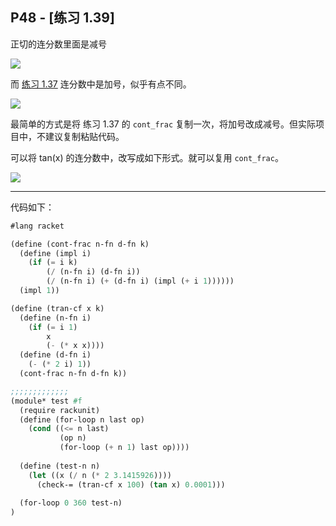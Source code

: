 ## P48 - [练习 1.39]

正切的连分数里面是减号

<img src="http://latex.codecogs.com/svg.latex?tan(x)=\frac{x}{1-\frac{x^{2}}{3-\frac{x^{2}}{5-...}}}"/>

而 [练习 1.37](exercise_1_37.md) 连分数中是加号，似乎有点不同。

<img src="http://latex.codecogs.com/svg.latex?f(x)=\frac{N_{1}}{D_{1}+\frac{N_{2}}{D_{2}+\frac{N_{3}}{D_{3}+...}}}"/>

最简单的方式是将 练习 1.37 的 `cont_frac` 复制一次，将加号改成减号。但实际项目中，不建议复制粘贴代码。

可以将 tan(x) 的连分数中，改写成如下形式。就可以复用 `cont_frac`。

<img src="http://latex.codecogs.com/svg.latex?tan(x)=\frac{x}{1+\frac{-x^{2}}{3+\frac{-x^{2}}{5+...}}}"/>

-----

代码如下：

``` Scheme
#lang racket

(define (cont-frac n-fn d-fn k)
  (define (impl i)
    (if (= i k)
        (/ (n-fn i) (d-fn i))
        (/ (n-fn i) (+ (d-fn i) (impl (+ i 1))))))
  (impl 1))

(define (tran-cf x k)
  (define (n-fn i)
    (if (= i 1)
        x
        (- (* x x))))
  (define (d-fn i)
    (- (* 2 i) 1))
  (cont-frac n-fn d-fn k))

;;;;;;;;;;;;;
(module* test #f
  (require rackunit)
  (define (for-loop n last op)
    (cond ((<= n last)
           (op n)
           (for-loop (+ n 1) last op))))
  
  (define (test-n n)
    (let ((x (/ n (* 2 3.1415926))))
      (check-= (tran-cf x 100) (tan x) 0.0001)))
  
  (for-loop 0 360 test-n)
)

```


